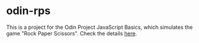 # odin-rps
This is a project for the Odin Project JavaScript Basics, which simulates the game "Rock Paper Scissors". Check the details [here](https://www.theodinproject.com/paths/foundations/courses/foundations/lessons/rock-paper-scissors).